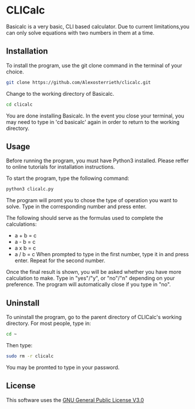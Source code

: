 # CLICalc

Basicalc is a very basic, CLI based calculator. Due to current limitations,you can only solve equations with two numbers in them at a time.

## Installation

To install the program, use the git clone command in the terminal of your choice.

```bash
git clone https://github.com/Alexosterrieth/clicalc.git
```

Change to the working directory of Basicalc.

```bash
cd clicalc
```

You are done installing Basicalc. In the event you close your terminal, you may need to type in 'cd basicalc' again in order to return to the working directory.

## Usage

Before running the program, you must have Python3 installed. Please reffer to online tutorials for installation instructions.

To start the program, type the following command:

```bash
python3 clicalc.py
```

The program will promt you to chose the type of operation you want to solve. Type in the corresponding number and press enter.

The following should serve as the formulas used to complete the calculations:
- a + b = c
- a - b = c
- a x b = c
- a / b = c
When prompted to type in the first number, type it in and press enter. Repeat for the second number.

Once the final result is shown, you will be asked whether you have more calculation to make.
Type in "yes"/"y", or "no"/"n" depending on your preference.
The program will automatically close if you type in "no".

## Uninstall

To uninstall the program, go to the parent directory of CLICalc's working directory. For most people, type in:

```bash
cd ~
```

Then type:

```bash
sudo rm -r clicalc
```

You may be promted to type in your password.

## License

This software uses the [GNU General Public License V3.0](https://www.gnu.org/licenses/gpl-3.0.html)
